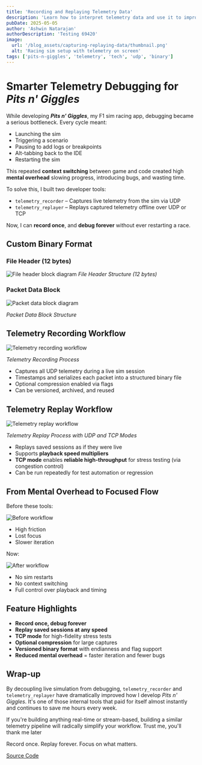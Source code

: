 ```yaml
---
title: 'Recording and Replaying Telemetry Data'
description: 'Learn how to interpret telemetry data and use it to improve your lap times in any sim racing game.'
pubDate: 2025-05-05
author: 'Ashwin Natarajan'
authorDescription: 'Testing 69420'
image:
  url: '/blog_assets/capturing-replaying-data/thumbnail.png'
  alt: 'Racing sim setup with telemetry on screen'
tags: ['pits-n-giggles', 'telemetry', 'tech', 'udp', 'binary']
---
```


# Smarter Telemetry Debugging for *Pits n' Giggles*

While developing ***Pits n' Giggles***, my F1 sim racing app, debugging became a serious bottleneck. Every cycle meant:

- Launching the sim
- Triggering a scenario
- Pausing to add logs or breakpoints
- Alt-tabbing back to the IDE
- Restarting the sim

This repeated **context switching** between game and code created high **mental overhead** slowing progress, introducing bugs, and wasting time.

To solve this, I built two developer tools:

- `telemetry_recorder` – Captures live telemetry from the sim via UDP
- `telemetry_replayer` – Replays captured telemetry offline over UDP or TCP

Now, I can **record once**, and **debug forever** without ever restarting a race.

## Custom Binary Format

### File Header (12 bytes)

![File header block diagram](/blog_assets/capturing-replaying-data/file_header.png)
*File Header Structure (12 bytes)*

### Packet Data Block

![Packet data block diagram](/blog_assets/capturing-replaying-data/packet_format.png)

*Packet Data Block Structure*

## Telemetry Recording Workflow

![Telemetry recording workflow](/blog_assets/capturing-replaying-data/recording_workflow.png)

*Telemetry Recording Process*

* Captures all UDP telemetry during a live sim session
* Timestamps and serializes each packet into a structured binary file
* Optional compression enabled via flags
* Can be versioned, archived, and reused

## Telemetry Replay Workflow

![Telemetry replay workflow](/blog_assets/capturing-replaying-data/replay_workflow.png)

*Telemetry Replay Process with UDP and TCP Modes*

* Replays saved sessions as if they were live
* Supports **playback speed multipliers**
* **TCP mode** enables **reliable high-throughput** for stress testing (via congestion control)
* Can be run repeatedly for test automation or regression

## From Mental Overhead to Focused Flow

Before these tools:

![Before workflow](/blog_assets/capturing-replaying-data/before_workflow.png)

* High friction
* Lost focus
* Slower iteration

Now:

![After workflow](/blog_assets/capturing-replaying-data/after_workflow.png)

* No sim restarts
* No context switching
* Full control over playback and timing

## Feature Highlights

* **Record once, debug forever**
* **Replay saved sessions at any speed**
* **TCP mode** for high-fidelity stress tests
* **Optional compression** for large captures
* **Versioned binary format** with endianness and flag support
* **Reduced mental overhead** = faster iteration and fewer bugs

## Wrap-up

By decoupling live simulation from debugging, `telemetry_recorder` and `telemetry_replayer` have dramatically improved how I develop *Pits n' Giggles*. It's one of those internal tools that paid for itself almost instantly and continues to save me hours every week.

If you're building anything real-time or stream-based, building a similar telemetry pipeline will radically simplify your workflow.
Trust me, you'll thank me later

Record once. Replay forever. Focus on what matters.

[Source Code](https://github.com/ashwin-nat/pits-n-giggles/tree/main/apps/dev_tools)
